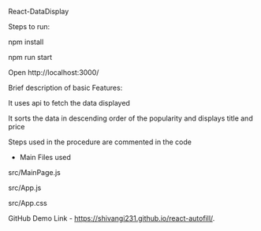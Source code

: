 React-DataDisplay

Steps to run:

npm install

npm run start

Open http://localhost:3000/

Brief description of basic Features:

It uses api to fetch the data displayed

It sorts the data in descending order of the popularity and displays title and price

Steps used in the procedure are commented in the code

- Main Files used

src/MainPage.js

src/App.js

src/App.css

GitHub Demo Link - https://shivangi231.github.io/react-autofill/.
